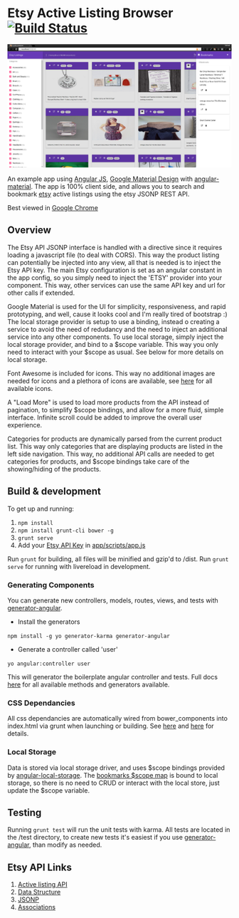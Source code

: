 # Etsy Active Listing Browser [![Build Status](https://travis-ci.org/mlabieniec/angular-etsy.svg)](https://travis-ci.org/mlabieniec/angular-etsy)

![Screenshot](https://raw.githubusercontent.com/mlabieniec/angular-etsy/master/app/images/screenshot.png "Screenshot")

An example app using [Angular JS](https://angularjs.org), [Google Material Design](http://www.google.com/design/spec/material-design/introduction.html) with [angular-material](https://material.angularjs.org). The app is 100% client side, and allows you to search and bookmark [etsy](https://etsy.com) active listings using the etsy JSONP REST API.

Best viewed in [Google Chrome](https://google.com/chrome)

## Overview
The Etsy API JSONP interface is handled with a directive since it requires loading a javascript file (to deal with CORS). This way the product listing can potentially be injected into any view, all that is needed is to inject the Etsy API key. The main Etsy configuration is set as an angular constant in the app config, so you simply need to inject the 'ETSY' provider into your component. This way, other services can use the same API key and url for other calls if extended. 

Google Material is used for the UI for simplicity, responsiveness, and rapid prototyping, and well, cause it looks cool and I'm really tired of bootstrap :) The local storage provider is setup to use a binding, instead o creating a service to avoid the need of redudancy and the need to inject an additional service into any other components. To use local storage, simply inject the local storage provider, and bind to a $scope variable. This way you only need to interact with your $scope as usual. See below for more details on local storage.

Font Awesome is included for icons. This way no additional images are needed for icons and a plethora of icons are available, see [here](http://fortawesome.github.io/Font-Awesome/icons/) for all available icons.

A "Load More" is used to load more products from the API instead of pagination, to simplify $scope bindings, and allow for a more fluid, simple interface. Infinite scroll could be added to improve the overall user experience.

Categories for products are dynamically parsed from the current product list. This way only categories that are displaying products are listed in the left side navigation. This way, no additional API calls are needed to get categories for products, and $scope bindings take care of the showing/hiding of the products.

## Build & development

To get up and running:

1. `npm install`
2. `npm install grunt-cli bower -g`
3. `grunt serve`
4. Add your [Etsy API Key](https://www.etsy.com/developers/register) in [app/scripts/app.js](https://github.com/mlabieniec/angular-etsy/blob/master/app/scripts/app.js#L43)

Run `grunt` for building, all files will be minified and gzip'd to /dist. Run `grunt serve` for running with livereload in development.

### Generating Components
You can generate new controllers, models, routes, views, and tests with [generator-angular](https://github.com/yeoman/generator-angular).

 - Install the generators 

`npm install -g yo generator-karma generator-angular`

 - Generate a controller called 'user'

`yo angular:controller user`

This will generator the boilerplate angular controller and tests. Full docs [here](https://github.com/yeoman/generator-angular) for all available methods and generators available.

### CSS Dependancies
All css dependancies are automatically wired from bower_components into index.html via grunt when launching or building. See [here](https://github.com/mlabieniec/angular-etsy/blob/master/app/index.html#L11) and [here](https://github.com/mlabieniec/angular-etsy/blob/master/Gruntfile.js#L179) for details.

### Local Storage
Data is stored via local storage driver, and uses $scope bindings provided by [angular-local-storage](https://github.com/grevory/angular-local-storage). The [bookmarks $scope map](https://github.com/mlabieniec/angular-etsy/blob/master/app/scripts/controllers/main.js#L13) is bound to local storage, so there is no need to CRUD or interact with the local store, just update the $scope variable.

## Testing

Running `grunt test` will run the unit tests with karma. All tests are located in the /test directory, to create new tests it's easiest if you use [generator-angular](https://github.com/yeoman/generator-angular), than modify as needed.

## Etsy API Links

1. [Active listing API](https://www.etsy.com/developers/documentation/reference/listing#method_findalllistingactive)
2. [Data Structure](https://www.etsy.com/developers/documentation/reference/listing#section_fields)
3. [JSONP](https://www.etsy.com/developers/documentation/getting_started/jsonp#section_using_the_jsonp_interface_with_javascript)
4. [Associations](https://www.etsy.com/developers/documentation/getting_started/resources#section_associations)
